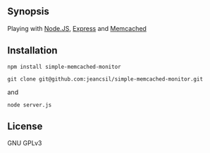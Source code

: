 ## Synopsis

Playing with [Node.JS](https://nodejs.org/), [Express](http://expressjs.com/) and [Memcached](https://www.npmjs.com/package/memcached)

## Installation

```
npm install simple-memcached-monitor
```


```
git clone git@github.com:jeancsil/simple-memcached-monitor.git 
```
and
```
node server.js
```

## License

GNU GPLv3